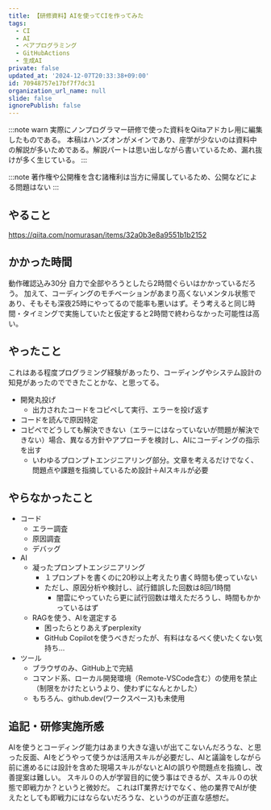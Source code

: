 ```yaml
---
title: 【研修資料】AIを使ってCIを作ってみた
tags:
  - CI
  - AI
  - ペアプログラミング
  - GitHubActions
  - 生成AI
private: false
updated_at: '2024-12-07T20:33:38+09:00'
id: 70948757e17bf7f7dc31
organization_url_name: null
slide: false
ignorePublish: false
---
```

:::note warn
実際にノンプログラマー研修で使った資料をQiitaアドカレ用に編集したものである。
本稿はハンズオンがメインであり、座学が少ないのは資料中の解説が多いためである。解説パートは思い出しながら書いているため、漏れ抜けが多く生じている。
:::

:::note
著作権や公開権を含む諸権利は当方に帰属しているため、公開などによる問題はない
:::

## やること
https://qiita.com/nomurasan/items/32a0b3e8a9551b1b2152

## かかった時間
動作確認込み30分
自力で全部やろうとしたら2時間ぐらいはかかっているだろう。
加えて、コーディングのモチベーションがあまり高くないメンタル状態であり、そもそも深夜25時にやってるので能率も悪いはず。そう考えると同じ時間・タイミングで実施していたと仮定すると2時間で終わらなかった可能性は高い。

## やったこと
これはある程度プログラミング経験があったり、コーディングやシステム設計の知見があったのでできたことかな、と思ってる。

- 開発丸投げ
  - 出力されたコードをコピペして実行、エラーを投げ返す
- コードを読んで原因特定
- コピペでどうしても解決できない（エラーにはなっていないが問題が解決できない）場合、異なる方針やアプローチを検討し、AIにコーディングの指示を出す
  - いわゆるプロンプトエンジニアリング部分。文章を考えるだけでなく、問題点や課題を指摘しているため設計＋AIスキルが必要

## やらなかったこと
- コード
  - エラー調査
  - 原因調査
  - デバッグ
- AI
  - 凝ったプロンプトエンジニアリング
    - １プロンプトを書くのに20秒以上考えたり書く時間も使っていない
    - ただし、原因分析や検討し、試行錯誤した回数は8回/1時間
      - 闇雲にやっていたら更に試行回数は増えただろうし、時間もかかっているはず
  - RAGを使う、AIを選定する
    - 困ったらとりあえずperplexity
    - GitHub Copilotを使うべきだったが、有料はなるべく使いたくない気持ち…
- ツール
  - ブラウザのみ、GitHub上で完結
  - コマンド系、ローカル開発環境（Remote-VSCode含む）の使用を禁止（制限をかけたというより、使わずになんとかした）
  - もちろん、github.dev(ワークスペース)も未使用

## 追記・研修実施所感
AIを使うとコーディング能力はあまり大きな違いが出てこないんだろうな、と思った反面、AIをどうやって使うかは活用スキルが必要だし、AIと議論をしながら前に進めるには設計を含めた現場スキルがないとAIの誤りや問題点を指摘し、改善提案は難しい。
スキル０の人が学習目的に使う事はできるが、スキル０の状態で即戦力か？というと微妙だ。
これはIT業界だけでなく、他の業界でAIが使えたとしても即戦力にはならないだろうな、というのが正直な感想だ。
